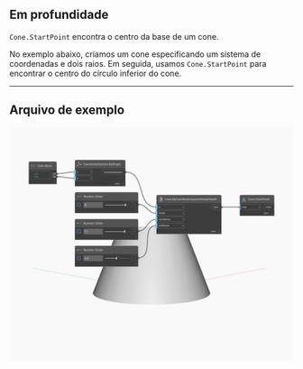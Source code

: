 ## Em profundidade
`Cone.StartPoint` encontra o centro da base de um cone.

No exemplo abaixo, criamos um cone especificando um sistema de coordenadas e dois raios. Em seguida, usamos `Cone.StartPoint` para encontrar o centro do círculo inferior do cone.

___
## Arquivo de exemplo

![StartPoint](./Autodesk.DesignScript.Geometry.Cone.StartPoint_img.jpg)

